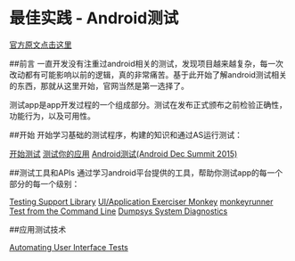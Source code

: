 # 最佳实践 - Android测试

[官方原文点击这里](http://developer.android.com/intl/zh-cn/training/testing/index.html)

##前言
一直开发没有注重过android相关的测试，发现项目越来越复杂，每一次改动都有可能影响以前的逻辑，真的非常痛苦。基于此开始了解android测试相关的东西，那就从这里开始，官网当然是第一选择了。

测试app是app开发过程的一个组成部分。测试在发布正式颁布之前检验正确性，功能行为，以及可用性。


##开始
开始学习基础的测试程序，构建的知识和通过AS运行测试：

[开始测试](https://developer.android.com/training/testing/start/index.html)
[测试你的应用](https://developer.android.com/studio/test/index.html)
[Android测试(Android Dec Summit 2015)](https://www.youtube.com/watch?v=vdasFFfXKOY)

##测试工具和APIs
通过学习android平台提供的工具，帮助你测试app的每一个部分的每一个级别：

[Testing Support Library](https://developer.android.com/topic/libraries/testing-support-library/index.html)
[UI/Application Exerciser Monkey](https://developer.android.com/studio/test/monkey.html)
[monkeyrunner](https://developer.android.com/training/testing/index.html)
[Test from the Command Line](https://developer.android.com/studio/test/command-line.html)
[Dumpsys System Diagnostics](https://source.android.com/devices/tech/debug/dumpsys.html)

##应用测试技术

[Automating User Interface Tests](https://developer.android.com/training/testing/ui-testing/index.html)